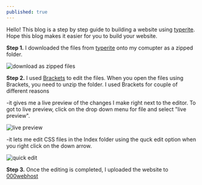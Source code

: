 ```yaml
---
published: true
---
```

Hello!
This blog is a step by step guide to building a website using [typerite](https://www.styleshout.com/free-templates/typerite/). Hope this blog makes it easier for you to build your website.

**Step 1.** I downloaded the files from [typerite](https://www.styleshout.com/free-templates/typerite/) onto my comupter as a zipped folder. 

![download as zipped files]({{site.baseurl}}/assets/images/typerite_downloaded_files_typerite_mycomp.PNG)

**Step 2.** I used [Brackets](http://brackets.io/) to edit the files. When you open the files using Brackets, you need to unzip the folder. I used Brackets for couple of different reasons

-it gives me a live preview of the changes I make right next to the editor. To got to live preview, click on the drop down menu for file and select "live preview". 

![live preview]({{site.baseurl}}/assets/images/typerite_bracket_live_preview.PNG)


-it lets me edit CSS files in the Index folder using the quck edit option when you right click on the down arrow.

![quick edit]({{site.baseurl}}/assets/images/typerite_quickedit.PNG)

**Step 3.** Once the editing is completed, I uploaded the website to [000webhost](https://www.000webhost.com/) 
